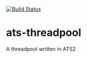[![Build Status](http://ubuntu-netfu.lan:4000/api/badges/randy.valis/ats-threadpool/status.svg)](http://ubuntu-netfu.lan:4000/randy.valis/ats-threadpool)

# ats-threadpool

A threadpool written in ATS2